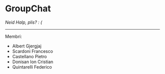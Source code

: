# GroupChat

_Neid Halp, plis? : (_

---

Membri: 
- Albert Gjergjaj
- Scardoni Francesco 
- Castellano Pietro
- Donisan Ion Cristian
- Quintarelli Federico
